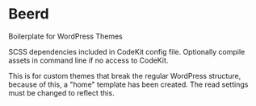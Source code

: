 Beerd
=====

Boilerplate for WordPress Themes

SCSS dependencies included in CodeKit config file. Optionally compile assets in command line if no access to CodeKit.

This is for custom themes that break the regular WordPress structure, because of this, a "home" template has been created. The read settings must be changed to reflect this.
